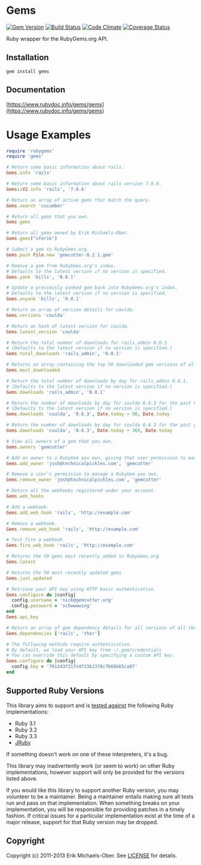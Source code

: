 # Gems

[![Gem Version](http://img.shields.io/gem/v/gems.svg)][gem]
[![Build Status](https://github.com/rubygems/gems/workflows/ubuntu/badge.svg)][gh-actions]
[![Code Climate](https://api.codeclimate.com/v1/badges/45ff982a29d7a000ee84/maintainability)][codeclimate]
[![Coverage Status](http://img.shields.io/coveralls/rubygems/gems.svg)][coveralls]

[gem]: https://rubygems.org/gems/gems
[gh-actions]: https://github.com/rubygems/gems/actions
[codeclimate]: https://codeclimate.com/github/rubygems/gems/maintainability
[coveralls]: https://coveralls.io/r/rubygems/gems

Ruby wrapper for the RubyGems.org API.

## Installation
    gem install gems

## Documentation
[https://www.rubydoc.info/gems/gems](https://www.rubydoc.info/gems/gems)

# Usage Examples

```ruby
require 'rubygems'
require 'gems'

# Return some basic information about rails.
Gems.info 'rails'

# Return some basic information about rails version 7.0.6.
Gems::V2.info 'rails', '7.0.6'

# Return an array of active gems that match the query.
Gems.search 'cucumber'

# Return all gems that you own.
Gems.gems

# Return all gems owned by Erik Michaels-Ober.
Gems.gems("sferik")

# Submit a gem to RubyGems.org.
Gems.push File.new 'gemcutter-0.2.1.gem'

# Remove a gem from RubyGems.org's index.
# Defaults to the latest version if no version is specified.
Gems.yank 'bills', '0.0.1'

# Update a previously yanked gem back into RubyGems.org's index.
# Defaults to the latest version if no version is specified.
Gems.unyank 'bills', '0.0.1'

# Return an array of version details for coulda.
Gems.versions 'coulda'

# Return an hash of latest version for coulda.
Gems.latest_version 'coulda'

# Return the total number of downloads for rails_admin 0.0.1.
# (Defaults to the latest version if no version is specified.)
Gems.total_downloads 'rails_admin', '0.0.1'

# Returns an array containing the top 50 downloaded gem versions of all time.
Gems.most_downloaded

# Return the total number of downloads by day for rails_admin 0.0.1.
# (Defaults to the latest version if no version is specified.)
Gems.downloads 'rails_admin', '0.0.1'

# Return the number of downloads by day for coulda 0.6.3 for the past 90 days.
# (Defaults to the latest version if no version is specified.)
Gems.downloads 'coulda', '0.6.3', Date.today - 90, Date.today

# Return the number of downloads by day for coulda 0.6.3 for the past year.
Gems.downloads 'coulda', '0.6.3', Date.today - 365, Date.today

# View all owners of a gem that you own.
Gems.owners 'gemcutter'

# Add an owner to a RubyGem you own, giving that user permission to manage it.
Gems.add_owner 'josh@technicalpickles.com', 'gemcutter'

# Remove a user's permission to manage a RubyGem you own.
Gems.remove_owner 'josh@technicalpickles.com', 'gemcutter'

# Return all the webhooks registered under your account.
Gems.web_hooks

# Add a webhook.
Gems.add_web_hook 'rails', 'http://example.com'

# Remove a webhook.
Gems.remove_web_hook 'rails', 'http://example.com'

# Test fire a webhook.
Gems.fire_web_hook 'rails', 'http://example.com'

# Returns the 50 gems most recently added to RubyGems.org
Gems.latest

# Returns the 50 most recently updated gems
Gems.just_updated

# Retrieve your API key using HTTP basic authentication.
Gems.configure do |config|
  config.username = 'nick@gemcutter.org'
  config.password = 'schwwwwing'
end
Gems.api_key

# Return an array of gem dependency details for all versions of all the given gems.
Gems.dependencies ['rails', 'thor']

# The following methods require authentication.
# By default, we load your API key from ~/.gem/credentials
# You can override this default by specifying a custom API key.
Gems.configure do |config|
  config.key = '701243f217cdf23b1370c7b66b65ca97'
end
```

## Supported Ruby Versions
This library aims to support and is [tested against][gh-actions] the following Ruby
implementations:

* Ruby 3.1
* Ruby 3.2
* Ruby 3.3
* [JRuby][]

[jruby]: https://www.jruby.org/

If something doesn't work on one of these interpreters, it's a bug.

This library may inadvertently work (or seem to work) on other Ruby
implementations, however support will only be provided for the versions listed
above.

If you would like this library to support another Ruby version, you may
volunteer to be a maintainer. Being a maintainer entails making sure all tests
run and pass on that implementation. When something breaks on your
implementation, you will be responsible for providing patches in a timely
fashion. If critical issues for a particular implementation exist at the time
of a major release, support for that Ruby version may be dropped.

## Copyright
Copyright (c) 2011-2013 Erik Michaels-Ober. See [LICENSE][] for details.

[license]: LICENSE.md
